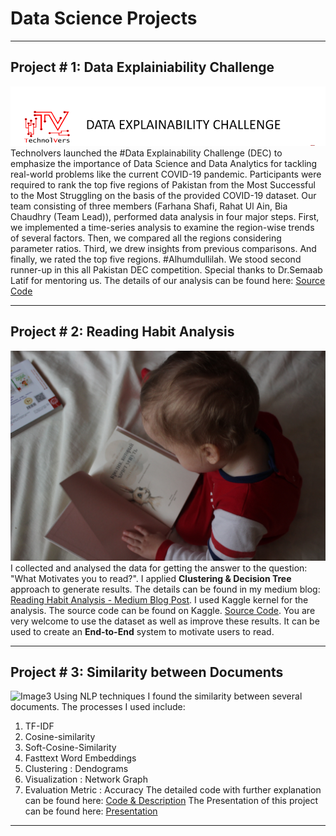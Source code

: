 # Data Science Projects

---

## Project # 1: Data Explainiability Challenge 
![Image1](images/title.PNG)
Technolvers launched the #Data Explainability Challenge (DEC) to emphasize the importance of Data Science and Data Analytics for tackling real-world problems like the current COVID-19 pandemic. Participants were required to rank the top five regions of Pakistan from the Most Successful to the Most Struggling on the basis of the provided COVID-19 dataset.
Our team consisting of three members (Farhana Shafi, Rahat Ul Ain, Bia Chaudhry (Team Lead)), performed data analysis in four major steps. First, we implemented a time-series analysis to examine the region-wise trends of several factors. Then, we compared all the regions considering parameter ratios. Third, we drew insights from previous comparisons. And finally, we rated the top five regions.  #Alhumdullilah. We stood second runner-up in this all Pakistan DEC competition. Special thanks to Dr.Semaab Latif for mentoring us.
The details of our analysis can be found here: [Source Code](https://github.com/BiaChaudhry/DEC_Competition_COVID_19_Analysis/blob/master/Farhana_Rahat_Bia_DEC260411_Data_Video_Comp.ipynb)

---

## Project # 2: Reading Habit Analysis
![Image2](images/read.jpg)
I collected and analysed the data for getting the answer to the question: "What Motivates you to read?". I applied **Clustering & Decision Tree** approach to generate results. The details can be found in my medium blog: [Reading Habit Analysis - Medium Blog Post](https://medium.com/@biach1312/reading-habit-analysis-895f78865bb0). I used Kaggle kernel for the analysis. The source code can be found on Kaggle. [Source Code](https://www.kaggle.com/biach1312/kernel-reading-habit-analysis). You are very welcome to use the dataset as well as improve these results. It can be used to create an **End-to-End** system to motivate users to read. 

---

## Project # 3: Similarity between Documents
![Image3](https://cdn.pixabay.com/photo/2018/01/08/08/35/alzheimers-3068938_960_720.jpg)
Using NLP techniques I found the similarity between several documents. The processes I used include: 
  1. TF-IDF
  2. Cosine-similarity
  3. Soft-Cosine-Similarity
  4. Fasttext Word Embeddings
  5. Clustering : Dendograms
  6. Visualization : Network Graph
  7. Evaluation Metric : Accuracy
The detailed code with further explanation can be found here: [Code & Description]()
The Presentation of this project can be found here: [Presentation]()

---



